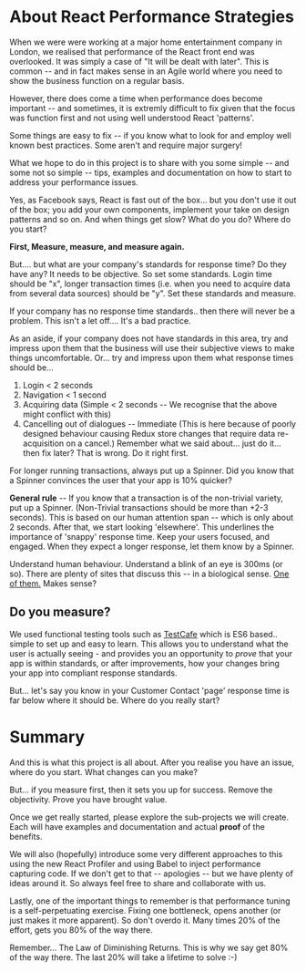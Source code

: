 # About React Performance Strategies

When we were were working at a major home entertainment company in London, we realised that performance of the React front end was overlooked.  It was simply a case of "It will be dealt with later".  This is common -- and in fact makes sense in an Agile world where you need to show the business function on a regular basis.

However, there does come a time when performance does become important -- and sometimes, it is extremly difficult to fix given that the focus was function first and not using well understood React 'patterns'.  

Some things are easy to fix -- if you know what to look for and employ well known best practices.  Some aren't and require major surgery!

What we hope to do in this project is to share with you some simple -- and some not so simple -- tips, examples and documentation on how to start to address your performance issues.

Yes, as Facebook says, React is fast out of the box... but you don't use it out of the box; you add your own components, implement your take on design patterns and so on.  And when things get slow?  What do you do?  Where do you start?

**First, Measure, measure, and measure again.**  

But.... but what are your company's standards for response time?  Do they have any?  It needs to be objective.  So set some standards.  Login time should be "x", longer transaction times (i.e. when you need to acquire data from several data sources) should be "y".  Set these standards and measure.

If your company has no response time standards.. then there will never be a problem.  This isn't a let off.... It's a bad practice.

As an aside, if your company does not have standards in this area, try and impress upon them that the business will use their subjective views to make things uncomfortable.  Or... try and impress upon them what response times should be...

1. Login < 2 seconds
1. Navigation < 1 second
1. Acquiring data (Simple < 2 seconds -- We recognise that the above might conflict with this)
1. Cancelling out of dialogues -- Immediate (This is here because of poorly designed behaviour causing Redux store changes that require data re-acquisition on a cancel.)  Remember what we said about... just do it... then fix later? That is wrong. Do it right first.

For longer running transactions, always put up a Spinner.  Did you know that a Spinner convinces the user that your app is 10% quicker?

**General rule** -- If you know that a transaction is of the non-trivial variety, put up a Spinner.  (Non-Trivial transactions should be more than +2-3 seconds).  This is based on our human attention span -- which is only about 2 seconds.  After that, we start looking 'elsewhere'.  This underlines the importance of 'snappy' response time.  Keep your users focused, and engaged.  When they expect a longer response, let them know by a Spinner.  

Understand human behaviour.  Understand a blink of an eye is 300ms (or so).  There are plenty of sites that discuss this -- in a biological sense.  [One of them.](https://uxdesign.cc/5-lessons-from-biology-that-predict-successful-ux-products-of-the-future-7492ffead5bf) Makes sense?

## Do you measure?

We used functional testing tools such as [TestCafe](https://devexpress.github.io/testcafe/) which is ES6 based.. simple to set up and easy to learn.  This allows you to understand what the user is actually seeing - and provides you an opportunity to *prove* that your app is within standards, or after improvements, how your changes bring your app into compliant response standards.

But... let's say you know in your Customer Contact 'page' response time is far below where it should be.  Where do you really start?

# Summary

And this is what this project is all about.  After you realise you have an issue, where do you start.  What changes can you make?

But... if you measure first, then it sets you up for success.  Remove the objectivity. Prove you have brought value.

Once we get really started, please explore the sub-projects we will create.  Each will have examples and documentation and actual **proof** of the benefits.

We will also (hopefully) introduce some very different approaches to this using the new React Profiler and using Babel to inject performance capturing code.  If we don't get to that -- apologies -- but we have plenty of ideas around it.  So always feel free to share and collaborate with us.

Lastly, one of the important things to remember is that performance tuning is a self-perpetuating exercise.  Fixing one bottleneck, opens another (or just makes it more apparent).  So don't overdo it.  Many times 20% of the effort, gets you 80% of the way there.  

Remember... The Law of Diminishing Returns.  This is why we say get 80% of the way there.  The last 20% will take a lifetime to solve :-)



